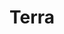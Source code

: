 ---
posted: true
guid: "31026120-05B6-4451-A2EB-BF02AC797752"
title: "Terra"
subtitle: ""
description: "In episode 23, we discuss Terra, an algorithmic stable coin, and how it could drop 30%. We also talk about multiple slurps on a Bored Ape, Larva Labs and OpenSea. Join us for a deep dive into the world of algorithmic stable coins and the art world of NFTs."
pubDate: "Tue, 10 May 2022 18:00:00 -0500" # 6pm New York time
itunes-explicit: "no"
itunes-episode: 23
itunes-episodeType: full

# More info
youtube-full: https://youtu.be/3EN0jb6oXwE
discussion: https://twitter.com/fulldecent/status/1524164313660936194

# Timeline
timeline:
  - seconds: 0
    title: Intro
  - seconds: 45
    title: How do algorithmic stablecoins work?
  - seconds: 63
    title: What's wrong with this chart?
  - seconds: 75
    title: What is a good name for this chart?
  - seconds: 83
    title: What are you looking for in a stable coin?
  - seconds: 189
    title: How to implement an algorithmic stable coin
  - seconds: 576
    title: How does slippage work?
  - seconds: 865
    title: Who would participate?
  - seconds: 866
    title: Apes slurp juice, copyright, CCO
  - seconds: 1122
    title: We value all artistic expression


# File information
enclosure-url: "https://media.phor.net/csh/2022-05-10-episode-23.m4a"
enclosure-length: 24120437
enclosure-type: "audio/x-m4a"
itunes-duration: 1142

# CSH information
badges: []
---